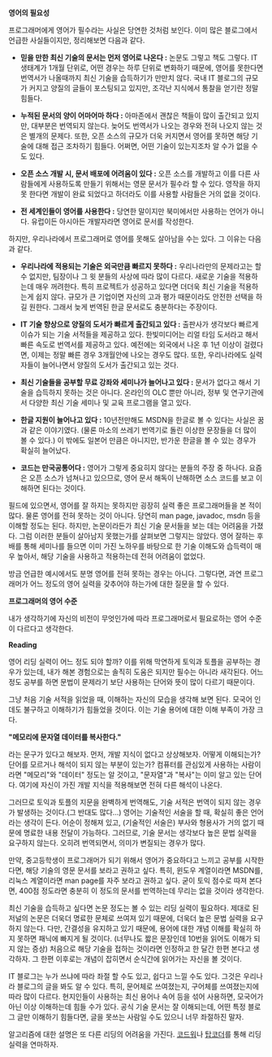 ﻿
**영어의 필요성**

프로그래머에게 영어가 필수라는 사실은 당연한 것처럼 보인다. 이미 많은 블로그에서 언급한 사실들이지만, 정리해보면 다음과 같다.

-   **믿을 만한 최신 기술의 문서는 먼저 영어로 나온다 :**  논문도 그렇고 책도 그렇다. IT 생태계가 1개월 단위로, 어떤 경우는 하루 단위로 변화하기 때문에, 영어를 못한다면 번역서가 나올때까지 최신 기술을 습득하기가 만만치 않다. 국내 IT 블로그의 규모가 커지고 양질의 글들이 포스팅되고 있지만, 조각난 지식에서 통찰을 얻기란 정말 힘들다.

-   **누적된 문서의 양이 어마어마 하다 :** 아마존에서 괜찮은 책들이 많이 출간되고 있지만, 대부분은 번역되지 않는다. 늦어도 번역서가 나오는 경우와 전혀 나오지 않는 것은 별개의 문제다. 또한, 오픈 소스의 규모가 더욱 커지면서 영어를 못하면 해당 기술에 대해 접근 조차하기 힘들다. 어쩌면, 어떤 기술이 있는지조차 알 수가 없을 수도 있다.

-   **오픈 소스 개발 시, 문서 배포에 어려움이 있다 :**  오픈 소스를 개발하고 이를 다른 사람들에게 사용하도록 만들기 위해서는 영문 문서가 필수라 할 수 있다. 영작을 하지 못 한다면 개발이 완료 되었다고 하더라도 이를 사용할 사람들은 거의 없을 것이다.

-   **전 세계인들이 영어를 사용한다 :** 당연한 말이지만 북미에서만 사용하는 언어가 아니다. 유럽이든 아시아든 개발자라면 영어로 문서를 작성한다.

하지만, 우리나라에서 프로그래머로 영어를 못해도 살아남을 수는 있다. 그 이유는 다음과 같다.

-   **우리나라에 적용되는 기술은 외국만큼 빠르지 못하다 :**  우리나라만의 문제라고는 할 수 없지만, 팀장이나 그 윗 분들의 사상에 따라 많이 다르다. 새로운 기술을 적용하는데 매우 꺼려한다. 특히 프로젝트가 성공하고 있다면 더더욱 최신 기술을 적용하는게 쉽지 않다. 규모가 큰 기업이면 자신의 고과 평가 때문이라도 안전한 선택을 하길 원한다. 그래서 늦게 번역된 한글 문서로도 충분하다는 주장이다.

  

-   **IT 기술 향상으로 양질의 도서가 빠르게 출간되고 있다 :** 출판사가 생각보다 빠르게 이슈가 되는 기술 서적들을 제공하고 있다. 한빛미디어는 리얼 타임 도서라고 해서 빠른 속도로 번역서를 제공하고 있다. 예전에는 외국에서 나온 후 1년 이상이 걸렸다면, 이제는 정말 빠른 경우 3개월안에 나오는 경우도 많다. 또한, 우리나라에도 실력자들이 늘어나면서 양질의 도서가 출간되고 있는 것다.

  

-   **최신 기술들을 공부할 무료 강좌와 세미나가 늘어나고 있다 :**  문서가 없다고 해서 기술을 습득하지 못하는 것은 아니다. 온라인의 OLC 뿐만 아니라, 정부 및 연구기관에서 다양한 최신 기술 세미나 및 교육 프로그램을 열고 있다.

  

-   **한글 지원이 늘어나고 있다 :**  10년전만해도 MSDN을 한글로 볼 수 있다는 사실은 꿈과 같은 이야기였다. (물론 마소의 쓰레기 번역기로 돌린 이상한 문장들을 더 많이 볼 수 있다.) 이 밖에도 일본어 만큼은 아니지만, 반가운 한글을 볼 수 있는 경우가 확실히 늘어났다.

  

-   **코드는 만국공통어다 :**  영어가 그렇게 중요히지 않다는 분들의 주장 중 하나다. 요즘은 오픈 소스가 넘쳐나고 있으므로, 영어 문서 해독이 난해하면 소스 코드를 보고 이해하면 된다는 것이다.

  

필드에 있으면서, 영어를 잘 하지는 못하지만 굉장히 실력 좋은 프로그래머들을 본 적이 많다. 물론 영어를 전혀 못하는 것이 아니다. 당연히 man page, javadoc, msdn 등을 이해할 정도는 된다. 하지만, 논문이라든가 최신 기술 문서들을 보는 데는 어려움을 가졌다. 그럼 이러한 분들이 살아남지 못했는가를 살펴보면 그렇지는 않았다. 영어 잘하는 후배를 통해 세미나를 들으면 이미 가진 노하우를 바탕으로 한 기술 이해도와 습득력이 매우 높아서,  해당 기술을 사용하고 적용하는데 전혀 어려움이 없었다.

  

방금 언급한 예시에서도 분명 영어를 전혀 못하는 경우는 아니다. 그렇다면, 과연 프로그래머가 어느 정도의 영어 실력을 갖추어야 하는가에 대한 질문을 할 수 있다.

  

**프로그래머의 영어 수준**

  

내가 생각하기에 자신의 비전이 무엇인가에 따라 프로그래머로서 필요로하는 영어 수준이 다르다고 생각한다.

  

**Reading**

영어 리딩 실력이 어느 정도 되야 할까? 이를 위해 막연하게 토익과 토플을 공부하는 경우가 있는데, 내가 해본 경험으로는 솔직히 도움은 되지만 필수는 아니라 새각된다. 어느 정도 공부를 하면 문법이 문제라기 보단 사용하는 단어와 뜻이 많이 다르기 때문이다.

  

그냥 처음 기술 서적을 읽었을 때, 이해하는 자신의 모습을 생각해 보면 된다. 모국어 인데도 불구하고 이해하기가 힘들었을 것이다. 이는 기술 용어에 대한 이해 부족이 가장 크다.

  

**"메모리에 문자열 데이터를 복사한다."**

  

라는 문구가 있다고 해보자. 먼저, 개발 지식이 없다고 상상해보자. 어떻게 이해되는가? 단어를 모르거나 해석이 되지 않는 부분이 있는가? 컴퓨터를 관심있게 사용하는 사람이라면 "메모리"와 "데이터" 정도는 알 것이고, "문자열"과 "복사"는 이미 알고 있는 단어다. 여기에 자신이 가진 개발 지식을 적용해보면 전혀 다른 해석이 나온다.

  

그러므로 토익과 토플의 지문을 완벽하게 번역해도, 기술 서적은 번역이 되지 않는 경우가 발생하는 것이다.(그 반대도 많다...) 영어는 기술적인 서술을 할 때, 확실히 좋은 언어라는 생각이 든다. 어순이 정해져 있고, (기술적인 서술은) 부사와 형용사가 거의 없기 때문에 명료한 내용 전달이 가능하다. 그러므로, 기술 문서는 생각보다 높은 문법 실력을 요구하지 않는다. 오히려 번역되면서, 의미가 변질되는 경우가 많다.

  

만약, 중고등학생이 프로그래머가 되기 위해서 영어가 중요하다고 느끼고 공부를 시작한다면, 해당 기술의 영문 문서를 보라고 권하고 싶다. 특히, 윈도우 계열이라면 MSDN를, 리눅스 계열이라면 man page를 자주 보라고 권하고 싶다. 굳이 토익 점수로 따져 본다면, 400점 정도라면 충분히 이 정도의 문서를 번역하는데 무리는 없을 것이라 생각한다.

  

최신 기술을 습득하고 싶다면 논문 정도는 볼 수 있는 리딩 실력이 필요하다. 제대로 된 저널의 논문은 더욱더 명료한 문체로 쓰여져 있기 때문에, 더욱더 높은 문법 실력을 요구하지 않는다. 다만, 간결성을 유지하고 있기 때문에, 용어에 대한 개념 이해를 확실히 하지 못하면 패닉에 빠지게 될 것이다. (너무나도 짧은 문장인데 10번을 읽어도 이해가 되지 않는 증상) 처음으로 해당 기술을 접하는 것이라면 인정하고 한 달간 한편 본다고 생각하자. 그 한편 이후로는 개념이 잡히면서 순식간에 읽어가는 자신을 볼 것이다.

  

IT 블로그는 누가 쓰냐에 따라 좌절 할 수도 있고, 쉽다고 느낄 수도 있다. 그것은 우리나라 블로그의 글을 봐도 알 수 있다. 특히, 문어체로 쓰여졌는지, 구어체를 쓰여졌는지에 따라 많이 다르다. 현지인들이 사용하는 최신 용어나 속어 등을 섞어 사용하면, 모국어가 아닌 이상 이해하는데 힘들 수가 있다. 공식 기술 문서는 잘 이해되는데, 어떤 특정 블로그 글만 이해하기 힘들다면, 글을 못쓰는 사람일 수도 있으니 너무 좌절하진 말자.

  

알고리즘에 대한 설명은 또 다른 리딩의 어려움을 가진다. [코드워](http://www.codewars.com/)나 [탑코더](http://www.topcoder.com/)를 통해 리딩 실력을 연마하자.

